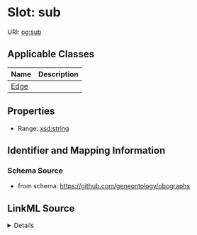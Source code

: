# Slot: sub

URI: [og:sub](https://github.com/geneontology/obographs/sub)



<!-- no inheritance hierarchy -->




## Applicable Classes

| Name | Description |
| --- | --- |
[Edge](Edge.md) | 






## Properties

* Range: [xsd:string](http://www.w3.org/2001/XMLSchema#string)







## Identifier and Mapping Information







### Schema Source


* from schema: https://github.com/geneontology/obographs




## LinkML Source

<details>
```yaml
name: sub
from_schema: https://github.com/geneontology/obographs
rank: 1000
alias: sub
domain_of:
- Edge
range: string

```
</details>